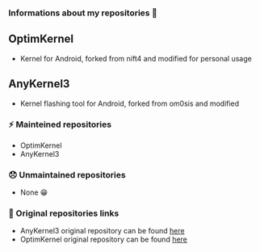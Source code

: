 ### Informations about my repositories 🙂

## OptimKernel
- Kernel for Android, forked from nift4 and modified for personal usage

## AnyKernel3
- Kernel flashing tool for Android, forked from om0sis and modified

### ⚡ Mainteined repositories
- OptimKernel 
- AnyKernel3

### 😞 Unmaintained repositories
- None 😁

### 🤗 Original repositories links
- AnyKernel3 original repository can be found [here](https://github.com/osm0sis/AnyKernel3)
- OptimKernel original repository can be found [here](https://github.com/nift4/OptimKernel)